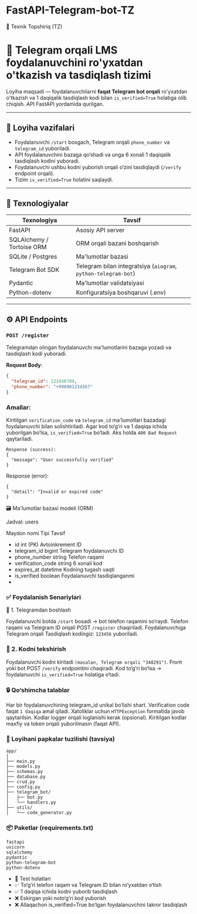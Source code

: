 # FastAPI-Telegram-bot-TZ
📘 Texnik Topshiriq (TZ)
# 📲 Telegram orqali LMS foydalanuvchini ro'yxatdan o'tkazish va tasdiqlash tizimi

Loyiha maqsadi — foydalanuvchilarni **faqat Telegram bot orqali** ro'yxatdan o'tkazish va 1 daqiqalik tasdiqlash kodi bilan `is_verified=True` holatiga olib chiqish. API FastAPI yordamida qurilgan.

---

## 🎯 Loyiha vazifalari

- Foydalanuvchi `/start` bosgach, Telegram orqali `phone_number` va `telegram_id` yuboriladi.
- API foydalanuvchini bazaga qo‘shadi va unga 6 xonali 1 daqiqalik tasdiqlash kodini yuboradi.
- Foydalanuvchi ushbu kodni yuborish orqali o‘zini tasdiqlaydi (`/verify` endpoint orqali).
- Tizim `is_verified=True` holatini saqlaydi.

---

## 🧱 Texnologiyalar

| Texnologiya     | Tavsif                                   |
|------------------|--------------------------------------------|
| FastAPI          | Asosiy API server                          |
| SQLAlchemy / Tortoise ORM | ORM orqali bazani boshqarish      |
| SQLite / Postgres | Ma'lumotlar bazasi                        |
| Telegram Bot SDK  | Telegram bilan integratsiya (`aiogram`, `python-telegram-bot`) |
| Pydantic          | Ma'lumotlar validatsiyasi                 |
| Python-dotenv     | Konfiguratsiya boshqaruvi (.env)          |

---

## ⚙️ API Endpoints

### `POST /register`

Telegramdan olingan foydalanuvchi ma'lumotlarini bazaga yozadi va tasdiqlash kodi yuboradi.

**Request Body**:
```json
{
  "telegram_id": 123456789,
  "phone_number": "+998901234567"
}
```

### Amallar:
Kiritilgan `verification_code` va `telegram_id` ma'lumotlari bazadagi foydalanuvchi bilan solishtiriladi.
Agar kod to‘g‘ri va 1 daqiqa ichida yuborilgan bo‘lsa, `is_verified=True` bo‘ladi.
Aks holda `400 Bad Request` qaytariladi.

```
Response (success):
{
  "message": "User successfully verified"
}
```
Response (error):
```
{
  "detail": "Invalid or expired code"
}
```
🗃️ Ma'lumotlar bazasi modeli (ORM)

Jadval: users

Maydon nomi	Tipi	Tavsif
- id	int (PK)	Avtoinkrement ID
- telegram_id	bigint	Telegram foydalanuvchi ID
- phone_number	string	Telefon raqami
- verification_code	string	6 xonali kod
- expires_at	datetime	Kodning tugash vaqti
- is_verified	boolean	Foydalanuvchi tasdiqlanganmi
- 
### ✅ Foydalanish Senariylari
📲 1. Telegramdan boshlash

Foydalanuvchi botda `/start` bosadi → bot telefon raqamini so‘raydi.
Telefon raqami va Telegram ID orqali POST `/register` chaqiriladi.
Foydalanuvchiga Telegram orqali Tasdiqlash kodingiz: `123456` yuboriladi.

### 🔐 2. Kodni tekshirish
Foydalanuvchi kodni kiritadi `(masalan, Telegram orqali "348291")`.
Front yoki bot POST `/verify` endpointini chaqiradi.
Kod to‘g‘ri bo‘lsa → foydalanuvchi `is_verified=True` holatiga o‘tadi.

### 🔒 Qo‘shimcha talablar
Har bir foydalanuvchining telegram_id unikal bo‘lishi shart.
Verification code faqat `1 daqiqa` amal qiladi.
Xatoliklar uchun `HTTPException` formatida javob qaytarilsin.
Kodlar logger orqali loglanishi kerak (opsional).
Kiritilgan kodlar maxfiy va token orqali yuborilmasin (faqat API).

### 📁 Loyihani papkalar tuzilishi (tavsiya)
```
app/
│
├── main.py
├── models.py
├── schemas.py
├── database.py
├── crud.py
├── config.py
├── telegram_bot/
│   ├── bot.py
│   └── handlers.py
├── utils/
│   └── code_generator.py
```
### 📦 Paketlar (requirements.txt)
```
fastapi
uvicorn
sqlalchemy
pydantic
python-telegram-bot
python-dotenv
```
- 🧪 Test holatlari
- ✅ To‘g‘ri telefon raqam va Telegram ID bilan ro‘yxatdan o‘tish
- ✅ 1 daqiqa ichida kodni yuborib tasdiqlash
- ❌ Eskirgan yoki noto‘g‘ri kod yuborish
- ❌ Allaqachon is_verified=True bo‘lgan foydalanuvchini takror tasdiqlash
